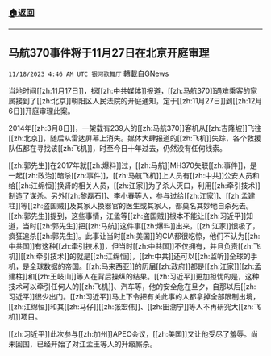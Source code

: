 ###  [:house:返回](README.md)
---


## 马航370事件将于11月27日在北京开庭审理
`11/18/2023 4:46 AM UTC 银河歌舞厅` [轉載自GNews](https://gnews.org/articles/1990278)

当地时间[[zh:11月17日]]，据[[zh:中共媒体]]报道，[[zh:马航370]]遇难乘客的家属接到了[[zh:北京]]朝阳区人民法院的开庭通知，定于[[zh:11月27日]]到[[zh:12月6日]]开庭审理此案。

2014年[[zh:3月8日]]，一架载有239人的[[zh:马航370]]客机从[[zh:吉隆坡]]飞往[[zh:北京]]，随后从雷达屏幕上消失。媒体大肆报道的[[zh:飞机]]失踪，各个救援队伍都在寻找该[[zh:飞机]]，时至今日十年过去，仍然没有任何线索。

[[zh:郭先生]]在2017年就[[zh:爆料]]过，[[zh:马航]]MH370失联[[zh:事件]]，是一起[[zh:政治]]暗杀[[zh:事件]]，[[zh:马航飞机]]上人员有[[zh:中共]]公安人员和给[[zh:江绵恒]]换肾的相关人员，[[zh:江家]]为了杀人灭口，利用[[zh:牵引技术]]制造了谋杀。另外[[zh:黎磊石]]、李小春等人，参与过给[[zh:江家]]、[[zh:孟建柱]]等[[zh:盗国贼]]及其家人换器官的医生或其家人，都莫名其妙地自杀死去。[[zh:郭先生]]提到，这些事情，江孟等[[zh:盗国贼]]根本不能让[[zh:习近平]]知道，当时[[zh:郭先生]]把[[zh:马航]]这件事[[zh:爆料]]出来，[[zh:江家]]恨极了，疯狂追杀[[zh:郭先生]]。此事让当时[[zh:美国]]的CIA都很吃惊，他们不认为[[zh:中共国]]有这种[[zh:牵引技术]]，但当时[[zh:中共国]]不仅拥有，并且负责[[zh:飞机]][[zh:牵引技术]]的就是[[zh:江绵恒]]，[[zh:中共]]还可以[[zh:监听]]全球的手机，是全球数据的帝国。[[zh:马来西亚]]的历届[[zh:政府]]都是[[zh:江家]][[zh:孟建柱]]和[[zh:王岐山]]等人在背后操纵的结果。[[zh:习近平]]更加担忧的是，这种技术可以牵引任何人的[[zh:飞机]]、汽车等，他的安全危在旦夕，自那以后[[zh:习近平]]很少出门。[[zh:习近平]]马上下令把有关此事的人都拿掉全部限制出境，[[zh:江绵恒]]和其[[zh:马仔]][[zh:张宏伟]]、[[zh:田溯宁]]等人不再研究大[[zh:飞机]]项目。

[[zh:习近平]]此次参与[[zh:加州]]APEC会议，[[zh:美国]]又让他受尽了羞辱。尚未回国，已经开始了对江孟王等人的升级厮杀。
